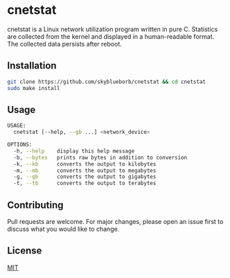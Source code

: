# cnetstat

cnetstat is a Linux network utilization program written in pure C. Statistics
are collected from the kernel and displayed in a human-readable format. The
collected data persists after reboot.

## Installation

```bash
git clone https://github.com/skyblueborb/cnetstat && cd cnetstat
sudo make install
```

## Usage

```bash
USAGE:
  cnetstat [--help, --gb ...] <network_device>

OPTIONS:
  -h, --help    display this help message
  -b, --bytes   prints raw bytes in addition to conversion
  -k, --kb      converts the output to kilobytes
  -m, --mb      converts the output to megabytes
  -g, --gb      converts the output to gigabytes
  -t, --tb      converts the output to terabytes
```

## Contributing

Pull requests are welcome. For major changes, please open an issue first to
discuss what you would like to change.

## License

[MIT](https://choosealicense.com/licenses/mit/)
